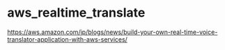 # aws_realtime_translate
https://aws.amazon.com/jp/blogs/news/build-your-own-real-time-voice-translator-application-with-aws-services/
